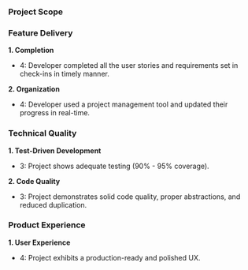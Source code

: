 ### Project Scope

### Feature Delivery

**1. Completion**

* 4: Developer completed all the user stories and requirements set in check-ins in timely manner.

**2. Organization**

* 4: Developer used a project management tool and updated their progress in real-time.

### Technical Quality

**1. Test-Driven Development**

* 3: Project shows adequate testing (90% - 95% coverage).

**2. Code Quality**

* 3: Project demonstrates solid code quality, proper abstractions, and reduced duplication.

### Product Experience

**1. User Experience**

* 4: Project exhibits a production-ready and polished UX.
